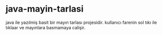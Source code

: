 # java-mayin-tarlasi
java ile yazılmiş basit bir mayın tarlası projesidir. kullanıcı farenin sol tıkı ile tıklaar ve mayınlara basmamaya calişir.
